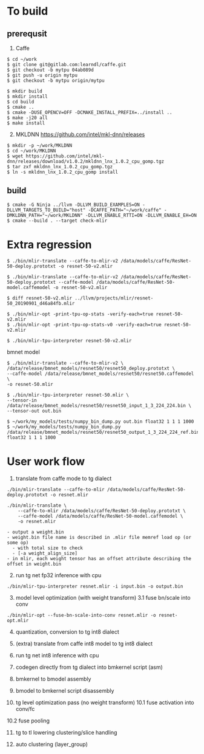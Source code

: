 # To build
## prerequsit
1. Caffe
```
$ cd ~/work
$ git clone git@gitlab.com:learndl/caffe.git
$ git checkout -b mytpu 04ab089d
$ git push -u origin mytpu
$ git checkout -b mytpu origin/mytpu

$ mkdir build
$ mkdir install
$ cd build
$ cmake ..
$ cmake -DUSE_OPENCV=OFF -DCMAKE_INSTALL_PREFIX=../install ..
$ make -j20 all
$ make install
```

2. MKLDNN
https://github.com/intel/mkl-dnn/releases
```
$ mkdir -p ~/work/MKLDNN
$ cd ~/work/MKLDNN
$ wget https://github.com/intel/mkl-dnn/releases/download/v1.0.2/mkldnn_lnx_1.0.2_cpu_gomp.tgz
$ tar zxf mkldnn_lnx_1.0.2_cpu_gomp.tgz
$ ln -s mkldnn_lnx_1.0.2_cpu_gomp install
```

## build
```
$ cmake -G Ninja ../llvm -DLLVM_BUILD_EXAMPLES=ON -DLLVM_TARGETS_TO_BUILD="host" -DCAFFE_PATH="~/work/caffe" -DMKLDNN_PATH="~/work/MKLDNN" -DLLVM_ENABLE_RTTI=ON -DLLVM_ENABLE_EH=ON
$ cmake --build . --target check-mlir
```

# Extra regression
```
$ ./bin/mlir-translate --caffe-to-mlir-v2 /data/models/caffe/ResNet-50-deploy.prototxt -o resnet-50-v2.mlir

$ ./bin/mlir-translate --caffe-to-mlir-v2 /data/models/caffe/ResNet-50-deploy.prototxt --caffe-model /data/models/caffe/ResNet-50-model.caffemodel -o resnet-50-v2.mlir

$ diff resnet-50-v2.mlir ../llvm/projects/mlir/resnet-50_20190901_d46a84fb.mlir

$ ./bin/mlir-opt -print-tpu-op-stats -verify-each=true resnet-50-v2.mlir
$ ./bin/mlir-opt -print-tpu-op-stats-v0 -verify-each=true resnet-50-v2.mlir

$ ./bin/mlir-tpu-interpreter resnet-50-v2.mlir
```

bmnet model
```
$ ./bin/mlir-translate --caffe-to-mlir-v2 \
/data/release/bmnet_models/resnet50/resnet50_deploy.prototxt \
--caffe-model /data/release/bmnet_models/resnet50/resnet50.caffemodel \
-o resnet-50.mlir

$ ./bin/mlir-tpu-interpreter resnet-50.mlir \
--tensor-in /data/release/bmnet_models/resnet50/resnet50_input_1_3_224_224.bin \
--tensor-out out.bin

$ ~/work/my_models/tests/numpy_bin_dump.py out.bin float32 1 1 1 1000
$ ~/work/my_models/tests/numpy_bin_dump.py /data/release/bmnet_models/resnet50/resnet50_output_1_3_224_224_ref.bin float32 1 1 1 1000
```

# User work flow
1. translate from caffe mode to tg dialect
```
./bin/mlir-translate --caffe-to-mlir /data/models/caffe/ResNet-50-deploy.prototxt -o resnet.mlir

./bin/mlir-translate \
    --caffe-to-mlir /data/models/caffe/ResNet-50-deploy.prototxt \
    --caffe-model /data/models/caffe/ResNet-50-model.caffemodel \
    -o resnet.mlir

- output a weight.bin
- weight.bin file name is described in .mlir file memref load op (or some op)
  - with total size to check
  - [-a weight_align_size]
- in mlir, each weight tensor has an offset attribute describing the offset in weight.bin
```

2. run tg net fp32 inference with cpu
```
./bin/mlir-tpu-interpreter resnet.mlir -i input.bin -o output.bin
```

3. model level optimization (with weight transform)
3.1 fuse bn/scale into conv
```
./bin/mlir-opt --fuse-bn-scale-into-conv resnet.mlir -o resnet-opt.mlir
```

4. quantization, conversion to tg int8 dialect

5. (extra) translate from caffe int8 model to tg int8 dialect

6. run tg net int8 inference with cpu

7. codegen directly from tg dialect into bmkernel script (asm)

8. bmkernel to bmodel assembly

9. bmodel to bmkernel script disassembly

10. tg level optimization pass (no weight transform)
10.1 fuse activation into conv/fc

10.2 fuse pooling

11. tg to tl lowering
clustering/slice handling

12. auto clustering (layer_group)
